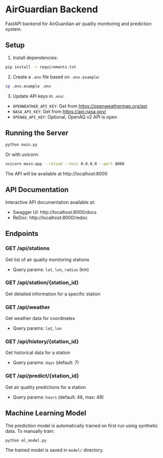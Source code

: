 # AirGuardian Backend

FastAPI backend for AirGuardian air quality monitoring and prediction system.

## Setup

1. Install dependencies:
```bash
pip install -r requirements.txt
```

2. Create a `.env` file based on `.env.example`:
```bash
cp .env.example .env
```

3. Update API keys in `.env`:
- `OPENWEATHER_API_KEY`: Get from https://openweathermap.org/api
- `NASA_API_KEY`: Get from https://api.nasa.gov/
- `OPENAQ_API_KEY`: Optional, OpenAQ v2 API is open

## Running the Server

```bash
python main.py
```

Or with uvicorn:
```bash
uvicorn main:app --reload --host 0.0.0.0 --port 8000
```

The API will be available at http://localhost:8000

## API Documentation

Interactive API documentation available at:
- Swagger UI: http://localhost:8000/docs
- ReDoc: http://localhost:8000/redoc

## Endpoints

### GET /api/stations
Get list of air quality monitoring stations
- Query params: `lat`, `lon`, `radius` (km)

### GET /api/station/{station_id}
Get detailed information for a specific station

### GET /api/weather
Get weather data for coordinates
- Query params: `lat`, `lon`

### GET /api/history/{station_id}
Get historical data for a station
- Query params: `days` (default: 7)

### GET /api/predict/{station_id}
Get air quality predictions for a station
- Query params: `hours` (default: 48, max: 48)

## Machine Learning Model

The prediction model is automatically trained on first run using synthetic data. To manually train:

```bash
python ml_model.py
```

The trained model is saved in `model/` directory.

